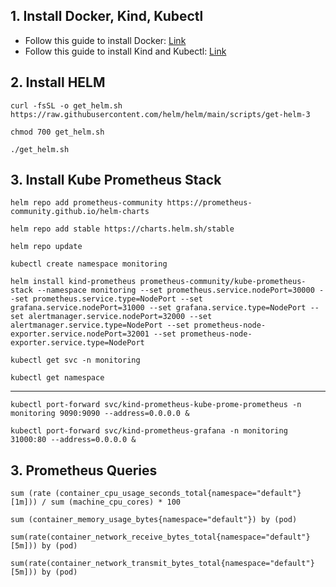 ## 1. Install Docker, Kind, Kubectl
- Follow this guide to install Docker: [Link](https://github.com/Abhishek-2502/Java_Jenkins_Docker_Setup_Cloud)
- Follow this guide to install Kind and Kubectl: [Link](https://github.com/Abhishek-2502/K8s_Basics/tree/main/KIND_Cluster)

## 2. Install HELM

```
curl -fsSL -o get_helm.sh https://raw.githubusercontent.com/helm/helm/main/scripts/get-helm-3
```
```
chmod 700 get_helm.sh
```
```
./get_helm.sh
```

## 3. Install Kube Prometheus Stack 

```
helm repo add prometheus-community https://prometheus-community.github.io/helm-charts
```
```
helm repo add stable https://charts.helm.sh/stable
```
```
helm repo update
```
```
kubectl create namespace monitoring
```
```
helm install kind-prometheus prometheus-community/kube-prometheus-stack --namespace monitoring --set prometheus.service.nodePort=30000 --set prometheus.service.type=NodePort --set grafana.service.nodePort=31000 --set grafana.service.type=NodePort --set alertmanager.service.nodePort=32000 --set alertmanager.service.type=NodePort --set prometheus-node-exporter.service.nodePort=32001 --set prometheus-node-exporter.service.type=NodePort
```
```
kubectl get svc -n monitoring
```
```
kubectl get namespace
```

---

```
kubectl port-forward svc/kind-prometheus-kube-prome-prometheus -n monitoring 9090:9090 --address=0.0.0.0 &
```
```
kubectl port-forward svc/kind-prometheus-grafana -n monitoring 31000:80 --address=0.0.0.0 &
```


## 3. Prometheus Queries

```
sum (rate (container_cpu_usage_seconds_total{namespace="default"}[1m])) / sum (machine_cpu_cores) * 100
```
```
sum (container_memory_usage_bytes{namespace="default"}) by (pod)
```
```
sum(rate(container_network_receive_bytes_total{namespace="default"}[5m])) by (pod)
```
```
sum(rate(container_network_transmit_bytes_total{namespace="default"}[5m])) by (pod)
```